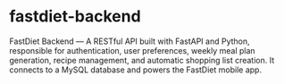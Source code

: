 # fastdiet-backend
FastDiet Backend — A RESTful API built with FastAPI and Python, responsible for authentication, user preferences, weekly meal plan generation, recipe management, and automatic shopping list creation. It connects to a MySQL database and powers the FastDiet mobile app.
